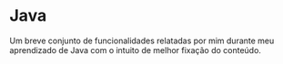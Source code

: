 # Java

Um breve conjunto de funcionalidades relatadas por mim durante meu aprendizado de Java com o intuito de melhor fixação do conteúdo.
